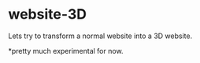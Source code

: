 website-3D
==========

Lets try to transform a normal website into a 3D website.

*pretty much experimental for now.
